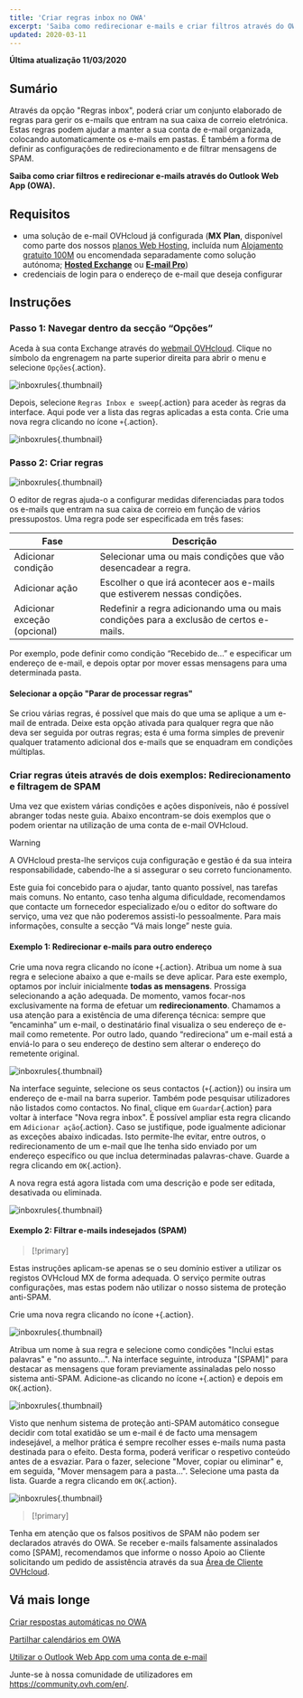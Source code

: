 ```yaml
---
title: 'Criar regras inbox no OWA'
excerpt: 'Saiba como redirecionar e-mails e criar filtros através do OWA'
updated: 2020-03-11
---
```


**Última atualização 11/03/2020**


## Sumário

Através da opção "Regras inbox", poderá criar um conjunto elaborado de regras para gerir os e-mails que entram na sua caixa de correio eletrónica. Estas regras podem ajudar a manter a sua conta de e-mail organizada, colocando automaticamente os e-mails em pastas. É também a forma de definir as configurações de redirecionamento e de filtrar mensagens de SPAM.

**Saiba como criar filtros e redirecionar e-mails através do Outlook Web App (OWA).**


## Requisitos

- uma solução de e-mail OVHcloud já configurada (**MX Plan**, disponível como parte dos nossos [planos Web Hosting](https://www.ovhcloud.com/pt/web-hosting/), incluída num [Alojamento gratuito 100M](https://www.ovhcloud.com/pt/domains/free-web-hosting/) ou encomendada separadamente como solução autónoma; [**Hosted Exchange**](https://www.ovhcloud.com/pt/emails/hosted-exchange/) ou [**E-mail Pro**](https://www.ovhcloud.com/pt/emails/email-pro/))
- credenciais de login para o endereço de e-mail que deseja configurar


## Instruções

### Passo 1: Navegar dentro da secção “Opções”

Aceda à sua conta Exchange através do [webmail OVHcloud](https://www.ovh.pt/mail/). Clique no símbolo da engrenagem na parte superior direita para abrir o menu e selecione `Opções`{.action}.

![inboxrules](images/exchange-rules-step1.png){.thumbnail}

Depois, selecione `Regras Inbox e sweep`{.action} para aceder às regras da interface. Aqui pode ver a lista das regras aplicadas a esta conta. Crie uma nova regra clicando no ícone `+`{.action}.

![inboxrules](images/exchange-rules-step2.png){.thumbnail}

### Passo 2: Criar regras

![inboxrules](images/exchange-rules-step3.png){.thumbnail}

O editor de regras ajuda-o a configurar medidas diferenciadas para todos os e-mails que entram na sua caixa de correio em função de vários pressupostos. Uma regra pode ser especificada em três fases:

|Fase|Descrição|
|---|---|
|Adicionar condição|Selecionar uma ou mais condições que vão desencadear a regra.|
|Adicionar ação|Escolher o que irá acontecer aos e-mails que estiverem nessas condições.|
|Adicionar exceção (opcional)|Redefinir a regra adicionando uma ou mais condições para a exclusão de certos e-mails.|

Por exemplo, pode definir como condição “Recebido de...” e especificar um endereço de e-mail, e depois optar por mover essas mensagens para uma determinada pasta.

#### Selecionar a opção "Parar de processar regras"

Se criou várias regras, é possível que mais do que uma se aplique a um e-mail de entrada. Deixe esta opção ativada para qualquer regra que não deva ser seguida por outras regras; esta é uma forma simples de prevenir qualquer tratamento adicional dos e-mails que se enquadram em condições múltiplas.

### Criar regras úteis através de dois exemplos: Redirecionamento e filtragem de SPAM 

Uma vez que existem várias condições e ações disponíveis, não é possível abranger todas neste guia. Abaixo encontram-se dois exemplos que o podem orientar na utilização de uma conta de e-mail OVHcloud. 

> [!warning]
>A OVHcloud presta-lhe serviços cuja configuração e gestão é da sua inteira responsabilidade, cabendo-lhe a si assegurar o seu correto funcionamento. 
>
>Este guia foi concebido para o ajudar, tanto quanto possível, nas tarefas mais comuns. No entanto, caso tenha alguma dificuldade, recomendamos que contacte um fornecedor especializado e/ou o editor do software do serviço, uma vez que não poderemos assisti-lo pessoalmente. Para mais informações, consulte a secção “Vá mais longe” neste guia.
>

#### Exemplo 1: Redirecionar e-mails para outro endereço

Crie uma nova regra clicando no ícone `+`{.action}. Atribua um nome à sua regra e selecione abaixo a que e-mails se deve aplicar. Para este exemplo, optamos por incluir inicialmente **todas as mensagens**. Prossiga selecionando a ação adequada. De momento, vamos focar-nos exclusivamente na forma de efetuar um **redirecionamento**. Chamamos a usa atenção para a existência de uma diferença técnica: sempre que “encaminha” um e-mail, o destinatário final visualiza o seu endereço de e-mail como remetente. Por outro lado, quando “redireciona” um e-mail está a enviá-lo para o seu endereço de destino sem alterar o endereço do remetente original. 

![inboxrules](images/exchange-rules-step4.png){.thumbnail}

Na interface seguinte, selecione os seus contactos  (`+`{.action}) ou insira um endereço de e-mail na barra superior. Também pode pesquisar utilizadores não listados como contactos. No final, clique em `Guardar`{.action} para voltar à interface "Nova regra inbox". É possível ampliar esta regra clicando em `Adicionar ação`{.action}. Caso se justifique, pode igualmente adicionar as exceções abaixo indicadas. Isto permite-lhe evitar, entre outros, o redirecionamento de um e-mail que lhe tenha sido enviado por um endereço específico ou que inclua determinadas palavras-chave. Guarde a regra clicando em `OK`{.action}.

A  nova regra está agora listada com uma descrição e pode ser editada, desativada ou eliminada.

![inboxrules](images/redirection_rulebis.gif){.thumbnail}


#### Exemplo 2: Filtrar e-mails indesejados (SPAM)

> [!primary]
>
Estas instruções aplicam-se apenas se o seu domínio estiver a utilizar os registos OVHcloud MX de forma adequada. O serviço permite outras configurações, mas estas podem não utilizar o nosso sistema de proteção anti-SPAM.
>

Crie uma nova regra clicando no ícone `+`{.action}.

![inboxrules](images/exchange-rules-step7.png){.thumbnail}

Atribua um nome à sua regra e selecione como condições "Inclui estas palavras" e "no assunto...". Na interface seguinte, introduza "\[SPAM]" para destacar as mensagens que foram previamente assinaladas pelo nosso sistema anti-SPAM. Adicione-as clicando no ícone `+`{.action} e depois em `OK`{.action}.

![inboxrules](images/exchange-rules-step8.png){.thumbnail}

Visto que nenhum sistema de proteção anti-SPAM automático consegue decidir com total exatidão se um e-mail é de facto uma mensagem indesejável, a melhor prática é sempre recolher esses e-mails numa pasta destinada para o efeito. Desta forma, poderá verificar o respetivo conteúdo antes de a esvaziar. Para o fazer, selecione "Mover, copiar ou eliminar" e, em seguida, "Mover mensagem para a pasta...". Selecione uma pasta da lista. Guarde a regra clicando em `OK`{.action}.

![inboxrules](images/exchange-rules-step9_2.png){.thumbnail}


> [!primary]
>
Tenha em atenção que os falsos positivos de SPAM não podem ser declarados através do OWA. Se receber e-mails falsamente assinalados como \[SPAM], recomendamos que informe o nosso Apoio ao Cliente solicitando um pedido de assistência através da sua [Área de Cliente OVHcloud](https://www.ovh.com/manager/dedicated/#/support/tickets/new).  
>


## Vá mais longe

[Criar respostas automáticas no OWA](/pages/web_cloud/email_and_collaborative_solutions/using_the_outlook_web_app_webmail/owa_automatic_replies)

[Partilhar calendários em OWA](/pages/web_cloud/email_and_collaborative_solutions/using_the_outlook_web_app_webmail/owa_calendar_sharing)

[Utilizar o Outlook Web App com uma conta de e-mail](/pages/web_cloud/email_and_collaborative_solutions/using_the_outlook_web_app_webmail/email_owa)

Junte-se à nossa comunidade de utilizadores em <https://community.ovh.com/en/>.
